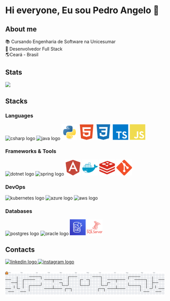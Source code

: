 <h1 align="left">Hi everyone, Eu sou Pedro Angelo 👋</h1>

###
<h2 align="left">About me</h2>

<p align="left">📚 Cursando Engenharia de Software na Unicesumar<br>🚀 Desenvolvedor Full Stack<br>🌎Ceará - Brasil

###

<h2 align="left">Stats</h2>

<div align="left">
<!--   <img src="https://github-readme-stats.vercel.app/api?username=Angelowh&show_icons=true&theme=tokyonight"/> -->
  <img height="180em" src="https://github-readme-stats.vercel.app/api/top-langs/?username=pedrorivald&layout=compact&langs_count=16&theme=tokyonight"/>
</div>


###
<h2 align="left">Stacks</h2>

<h3 align= "left">Languages</h3>
<picture>
  <img src="https://cdn.jsdelivr.net/gh/devicons/devicon@latest/icons/csharp/csharp-original.svg"  height="50" alt="csharp logo" />
  <img src="https://cdn.jsdelivr.net/gh/devicons/devicon@latest/icons/java/java-original.svg" height="50" alt="java logo" />
  <img src="https://github.com/devicons/devicon/blob/v2.17.0/icons/python/python-original.svg" height="50" alt="python logo" />
  <img src="https://github.com/devicons/devicon/blob/v2.17.0/icons/html5/html5-plain.svg" height="50" alt="html logo" />
  <img src="https://github.com/devicons/devicon/blob/v2.17.0/icons/css3/css3-plain.svg" height="50" alt="css logo" />
  <img src="https://github.com/devicons/devicon/blob/v2.17.0/icons/typescript/typescript-plain.svg" height="50" alt="type logo" />
  <img src="https://github.com/devicons/devicon/blob/v2.17.0/icons/javascript/javascript-plain.svg" height="50" alt="js logo" />
</picture>

<h3 align= "left">Frameworks & Tools</h3>
<picture>
  <img src="https://cdn.jsdelivr.net/gh/devicons/devicon@latest/icons/dotnetcore/dotnetcore-original.svg" height="50" alt="dotnet logo" />
  <img src="https://cdn.jsdelivr.net/gh/devicons/devicon@latest/icons/spring/spring-original-wordmark.svg" height="50" alt="spring logo"/>
  <img src="https://github.com/devicons/devicon/blob/v2.17.0/icons/angularjs/angularjs-plain.svg" height="50" alt="angular logo"/>
  <img src="https://github.com/devicons/devicon/blob/v2.17.0/icons/docker/docker-plain.svg" height="50" alt="docker logo"/>
  <img src="https://github.com/devicons/devicon/blob/v2.17.0/icons/redis/redis-plain.svg" height="50" alt="redis logo"/>
  <img src="https://github.com/devicons/devicon/blob/v2.17.0/icons/git/git-plain.svg" height="50" alt="git logo"/>
</picture>

<h3 align= "left">DevOps</h3>
<picture>
  <img src="https://cdn.jsdelivr.net/gh/devicons/devicon@latest/icons/kubernetes/kubernetes-original.svg" height="50" alt="kubernetes logo"/>
  <img src="https://cdn.jsdelivr.net/gh/devicons/devicon@latest/icons/azuredevops/azuredevops-original.svg" height="50" alt="azure logo" />
  <img src="https://cdn.jsdelivr.net/gh/devicons/devicon@latest/icons/amazonwebservices/amazonwebservices-original-wordmark.svg"  height="50" alt="aws logo"/>
</picture>

<h3 align= "left">Databases</h3>
<picture>
  <img src="https://cdn.jsdelivr.net/gh/devicons/devicon@latest/icons/postgresql/postgresql-original.svg"  height="50" alt="postgres logo"/>
  <img src="https://cdn.jsdelivr.net/gh/devicons/devicon@latest/icons/oracle/oracle-original.svg"  height="50" alt="oracle logo"/>
  <img src="https://github.com/devicons/devicon/blob/v2.17.0/icons/dynamodb/dynamodb-original.svg"  height="50" alt="dynamo logo"/>
  <img src="https://github.com/devicons/devicon/blob/v2.17.0/icons/microsoftsqlserver/microsoftsqlserver-plain-wordmark.svg"  height="50" alt="sql server logo"/>
</picture>

###
<h2 align="left">Contacts</h2>

<div align="left">
  <a href="https://www.linkedin.com/in/pedro-%C3%A2ngelo-341b55215" target="_blank">
    <img src="https://raw.githubusercontent.com/maurodesouza/profile-readme-generator/master/src/assets/icons/social/linkedin/default.svg" width="52" height="40" alt="linkedin logo"  />
  </a>
  <a href="https://www.instagram.com/pedronetx_" target="_blank">
    <img src="https://raw.githubusercontent.com/maurodesouza/profile-readme-generator/master/src/assets/icons/social/instagram/default.svg" width="52" height="40" alt="instagram logo"  />
  </a>
</div>

###

<picture>
  <source media="(prefers-color-scheme: dark)" srcset="https://raw.githubusercontent.com/Angelowh/Angelowh/output/pacman-contribution-graph-dark.svg">
  <source media="(prefers-color-scheme: light)" srcset="https://raw.githubusercontent.com/Angelowh/Angelowh/output/pacman-contribution-graph.svg">
  <img alt="pacman contribution graph" src="https://raw.githubusercontent.com/Angelowh/Angelowh/output/pacman-contribution-graph.svg">
</picture>
